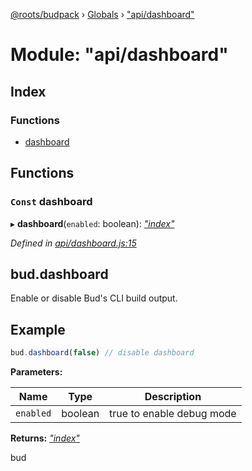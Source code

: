 [@roots/budpack](../README.md) › [Globals](../globals.md) › ["api/dashboard"](_api_dashboard_.md)

# Module: "api/dashboard"

## Index

### Functions

* [dashboard](_api_dashboard_.md#const-dashboard)

## Functions

### `Const` dashboard

▸ **dashboard**(`enabled`: boolean): *["index"](_index_.md)*

*Defined in [api/dashboard.js:15](https://github.com/roots/bud-support/blob/bc9161d/src/budpack/builder/api/dashboard.js#L15)*

## bud.dashboard

Enable or disable Bud's CLI build output.

## Example

```js
bud.dashboard(false) // disable dashboard
```

**Parameters:**

Name | Type | Description |
------ | ------ | ------ |
`enabled` | boolean | true to enable debug mode |

**Returns:** *["index"](_index_.md)*

bud
